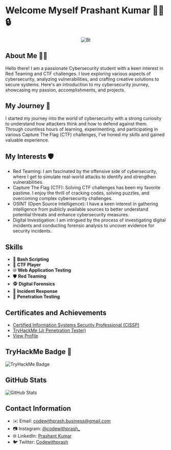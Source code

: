 # Welcome Myself Prashant Kumar 👨‍💻🔒
<p align="center"><img src="https://user-images.githubusercontent.com/49580304/110318584-81067880-7fc2-11eb-8391-152d308e7f2b.gif" alt="Bt">

## About Me 🕵️‍♂️

Hello there! I am a passionate Cybersecurity student with a keen interest in Red Teaming and CTF challenges. I love exploring various aspects of cybersecurity, analyzing vulnerabilities, and crafting creative solutions to secure systems. Here's an introduction to my cybersecurity journey, showcasing my passion, accomplishments, and projects.

## My Journey 🚀

I started my journey into the world of cybersecurity with a strong curiosity to understand how attackers think and how to defend against them. Through countless hours of learning, experimenting, and participating in various Capture The Flag (CTF) challenges, I've honed my skills and gained valuable experience.

## My Interests 🛡️

- Red Teaming: I am fascinated by the offensive side of cybersecurity, where I get to simulate real-world attacks to identify and strengthen vulnerabilities.
- Capture The Flag (CTF): Solving CTF challenges has been my favorite pastime. I enjoy the thrill of cracking codes, solving puzzles, and overcoming complex cybersecurity challenges.
- OSINT (Open Source Intelligence): I have a keen interest in gathering intelligence from publicly available sources to better understand potential threats and enhance cybersecurity measures.
- Digital Investigation: I am intrigued by the process of investigating digital incidents and conducting forensic analysis to uncover evidence for security incidents.

## Skills
- 💬 **Bash Scripting**
- 🚀 **CTF Player**
- 🌐 **Web Application Testing**
- 🛡️ **Red Teaming**
- 🕵️ **Digital Forensics**
- 🚨 **Incident Response**
- 🔐 **Penetration Testing**

## Certificates and Achievements
- [Certified Information Systems Security Professional (CISSP)](https://example.com/cissp-certificate)
- [TryHackMe (Jr Penetration Tester)]([https://tryhackme.com/p/codewithprash](https://tryhackme-certificates.s3-eu-west-1.amazonaws.com/THM-IJXFUIPNA1.png))
- [View Profile](https://tryhackme.com/p/codewithprash)

  
## TryHackMe Badge 🏅

![TryHackMe Badge](https://tryhackme.com/badge/1153910)

## GitHub Stats
![GitHub Stats](https://github-readme-stats.vercel.app/api?username=prash0xd&show_icons=true&theme=dark)

## Contact Information
- ✉️ Email: codewithprash.business@gmail.com
- 📷 Instagram: [@codewithprash_](https://www.instagram.com/codewithprash_/)
- 🌐 LinkedIn: [Prashant Kumar]([https://www.linkedin.com/in/johndoe](https://www.linkedin.com/in/c0dewithprash/))
- 🐦 Twitter: [Codewithprash]([https://twitter.com/johndoe](https://twitter.com/code_with_prash))
